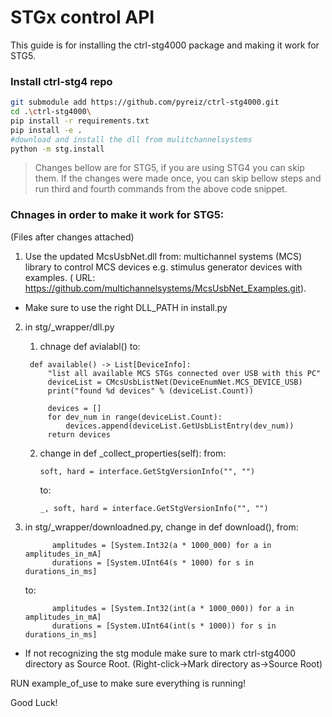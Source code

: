 # STGx control API 
This guide is for installing the ctrl-stg4000 package and making it work for STG5.

### Install ctrl-stg4 repo
```bash
git submodule add https://github.com/pyreiz/ctrl-stg4000.git
cd .\ctrl-stg4000\
pip install -r requirements.txt
pip install -e .
#download and install the dll from mulitchannelsystems
python -m stg.install
```
> Changes bellow are for STG5, if you are using STG4 you can skip them.
If the changes were made once, you can skip bellow steps and run third and fourth commands from the above code snippet.

### Chnages in order to make it work for STG5:
(Files after changes attached)
1. Use the updated McsUsbNet.dll from:
   multichannel systems (MCS) library to control MCS devices e.g. stimulus generator devices with examples. (
   URL: https://github.com/multichannelsystems/McsUsbNet_Examples.git).

* Make sure to use the right DLL_PATH in install.py

2. in stg/_wrapper/dll.py
    1. chnage def avialabl() to:
   ```
    def available() -> List[DeviceInfo]:
        "list all available MCS STGs connected over USB with this PC"
        deviceList = CMcsUsbListNet(DeviceEnumNet.MCS_DEVICE_USB)
        print("found %d devices" % (deviceList.Count))
    
        devices = []
        for dev_num in range(deviceList.Count):
            devices.append(deviceList.GetUsbListEntry(dev_num))
        return devices
   ````

    2. change in def _collect_properties(self):
       from:
       ```
       soft, hard = interface.GetStgVersionInfo("", "")
       ```
       to:
       ```
       _, soft, hard = interface.GetStgVersionInfo("", "")
       ```

3. in stg/_wrapper/downloadned.py, change in def download(), from:
   ```
         amplitudes = [System.Int32(a * 1000_000) for a in amplitudes_in_mA]
         durations = [System.UInt64(s * 1000) for s in durations_in_ms]
   ```
   to:
   ````
         amplitudes = [System.Int32(int(a * 1000_000)) for a in amplitudes_in_mA]
         durations = [System.UInt64(int(s * 1000)) for s in durations_in_ms]
   ````

* If not recognizing the stg module make sure to mark ctrl-stg4000 directory as Source Root. 
(Right-click->Mark directory as->Source Root)

RUN example_of_use to make sure everything is running!

Good Luck!